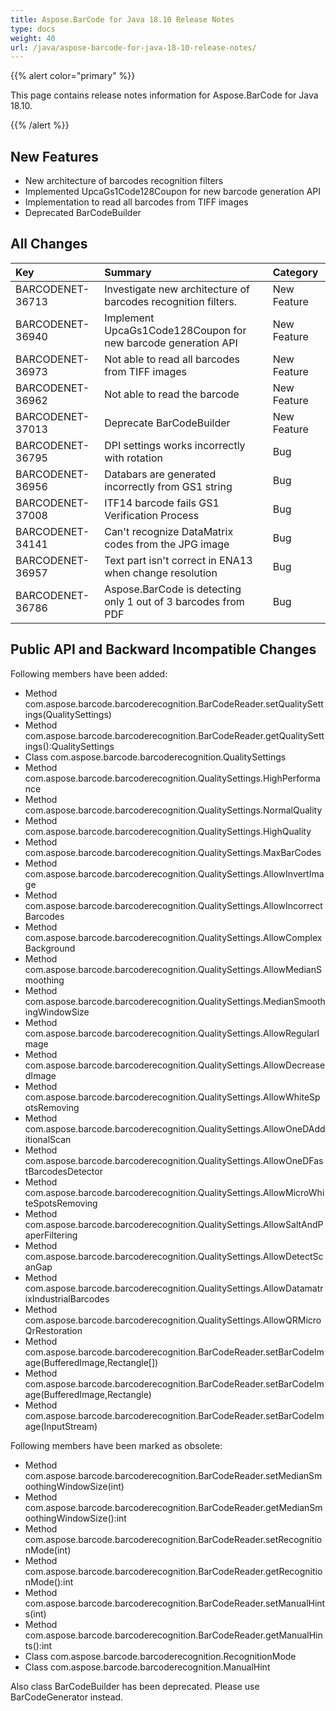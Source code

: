 ```yaml
---
title: Aspose.BarCode for Java 18.10 Release Notes
type: docs
weight: 40
url: /java/aspose-barcode-for-java-18-10-release-notes/
---
```


{{% alert color="primary" %}} 

This page contains release notes information for Aspose.BarCode for Java 18.10.

{{% /alert %}} 
## **New Features**
- New architecture of barcodes recognition filters
- Implemented UpcaGs1Code128Coupon for new barcode generation API
- Implementation to read all barcodes from TIFF images 
- Deprecated BarCodeBuilder
## **All Changes**

|**Key**|**Summary**|**Category**|
| :- | :- | :- |
|BARCODENET-36713|Investigate new architecture of barcodes recognition filters. |New Feature|
|BARCODENET-36940 |Implement UpcaGs1Code128Coupon for new barcode generation API |New Feature|
|BARCODENET-36973 |Not able to read all barcodes from TIFF images |New Feature|
|BARCODENET-36962 |Not able to read the barcode |New Feature|
|BARCODENET-37013 |Deprecate BarCodeBuilder|New Feature|
|BARCODENET-36795 |DPI settings works incorrectly with rotation |Bug|
|BARCODENET-36956 |Databars are generated incorrectly from GS1 string |Bug|
|BARCODENET-37008|ITF14 barcode fails GS1 Verification Process |Bug|
|BARCODENET-34141|Can't recognize DataMatrix codes from the JPG image |Bug|
|BARCODENET-36957|Text part isn't correct in ENA13 when change resolution |Bug|
|BARCODENET-36786|Aspose.BarCode is detecting only 1 out of 3 barcodes from PDF|Bug|
## **Public API and Backward Incompatible Changes**
Following members have been added:

- Method com.aspose.barcode.barcoderecognition.BarCodeReader.setQualitySettings(QualitySettings)
- Method com.aspose.barcode.barcoderecognition.BarCodeReader.getQualitySettings():QualitySettings
- Class com.aspose.barcode.barcoderecognition.QualitySettings
- Method com.aspose.barcode.barcoderecognition.QualitySettings.HighPerformance
- Method com.aspose.barcode.barcoderecognition.QualitySettings.NormalQuality
- Method com.aspose.barcode.barcoderecognition.QualitySettings.HighQuality
- Method com.aspose.barcode.barcoderecognition.QualitySettings.MaxBarCodes
- Method com.aspose.barcode.barcoderecognition.QualitySettings.AllowInvertImage
- Method com.aspose.barcode.barcoderecognition.QualitySettings.AllowIncorrectBarcodes
- Method com.aspose.barcode.barcoderecognition.QualitySettings.AllowComplexBackground
- Method com.aspose.barcode.barcoderecognition.QualitySettings.AllowMedianSmoothing
- Method com.aspose.barcode.barcoderecognition.QualitySettings.MedianSmoothingWindowSize
- Method com.aspose.barcode.barcoderecognition.QualitySettings.AllowRegularImage
- Method com.aspose.barcode.barcoderecognition.QualitySettings.AllowDecreasedImage
- Method com.aspose.barcode.barcoderecognition.QualitySettings.AllowWhiteSpotsRemoving
- Method com.aspose.barcode.barcoderecognition.QualitySettings.AllowOneDAdditionalScan
- Method com.aspose.barcode.barcoderecognition.QualitySettings.AllowOneDFastBarcodesDetector
- Method com.aspose.barcode.barcoderecognition.QualitySettings.AllowMicroWhiteSpotsRemoving
- Method com.aspose.barcode.barcoderecognition.QualitySettings.AllowSaltAndPaperFiltering
- Method com.aspose.barcode.barcoderecognition.QualitySettings.AllowDetectScanGap
- Method com.aspose.barcode.barcoderecognition.QualitySettings.AllowDatamatrixIndustrialBarcodes
- Method com.aspose.barcode.barcoderecognition.QualitySettings.AllowQRMicroQrRestoration
- Method com.aspose.barcode.barcoderecognition.BarCodeReader.setBarCodeImage(BufferedImage,Rectangle[])
- Method com.aspose.barcode.barcoderecognition.BarCodeReader.setBarCodeImage(BufferedImage,Rectangle)
- Method com.aspose.barcode.barcoderecognition.BarCodeReader.setBarCodeImage(InputStream)

Following members have been marked as obsolete:

- Method com.aspose.barcode.barcoderecognition.BarCodeReader.setMedianSmoothingWindowSize(int)
- Method com.aspose.barcode.barcoderecognition.BarCodeReader.getMedianSmoothingWindowSize():int
- Method com.aspose.barcode.barcoderecognition.BarCodeReader.setRecognitionMode(int)
- Method com.aspose.barcode.barcoderecognition.BarCodeReader.getRecognitionMode():int
- Method com.aspose.barcode.barcoderecognition.BarCodeReader.setManualHints(int)
- Method com.aspose.barcode.barcoderecognition.BarCodeReader.getManualHints():int
- Class com.aspose.barcode.barcoderecognition.RecognitionMode
- Class com.aspose.barcode.barcoderecognition.ManualHint

Also class BarCodeBuilder has been deprecated. Please use BarCodeGenerator instead.
